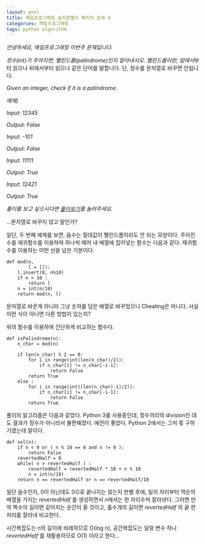 ```yaml
---
layout: post
title: 매일프로그래밍 실리콘밸리 패키지 문제 4
categories: 매일프로그래밍
tags: python algorithm
---
```

*안녕하세요, 매일프로그래밍 이번주 문제입니다.*

*정수(int)가 주어지면, 팰린드롬(palindrome)인지 알아내시오. 팰린드롬이란, 앞에서*부터 읽으나 뒤에서부터 읽으나 같은 단어를 말합니다. 단, 정수를 문자열로 바꾸면 안됩니다.

*Given an integer, check if it is a palindrome.*

<!--more-->

*예제)*

*Input: 12345*

*Output: False*



*Input: -101*

*Output: False*



*Input: 11111*

*Output: True*



*Input: 12421*

﻿*Output: True*


*풀이를 보고 싶으시다면 [풀이보기](http://url6080.mailprogramming.com/wf/click?upn=5YNwhcR4-2FFhQA54IFFE-2FIijGnZEwyyYieIxIap6l3O-2Bsq5nttYp-2Fb3NsRtXjeJ5rOXpMTc4Y6sTezhdVtpzLBR-2BhSPmZ7toRdQbQkyBiXvA1YzZ7Uhvu6DRfNTJguyBX0xlQW6JTuiplsLXr-2BJN04tg-2BusrFfvFFg5TVRIWtjXHXlyW-2FGyDhYQBD0IXBHi-2B6_Zgoc2ijnN3jtNTS7ITLZKrJdLqoKRo6qqLK1adFq7tf3YTDLwTZzsR8aECA63mlW-2F323i4BTiluBHrMHdhBCZM41dBT-2Fq2PoFb1cLtrxFIB-2BRQcvRnKTjacbtjTAVEBx-2Br6ziOxB64NWF-2BuQhHlrxJcPcTe4BJh8zGBo1oR1f1hM4sY4lGQdgqznrzvQviAXuLW2sdeFTq9q5zsVCmAE1-2FRZCu8msa-2FC11uFuR0c7Y39XJY3BS4-2FmxvGzDXR4881)를 눌러주세요.*



...문자열로 바꾸지 않고 말인가?

일단, 두 번째 예제를 보면, 음수는 절대값이 펠린드롬이라도 안 되는 모양이다. 주어진 수를 재귀함수를 이용하여 하나씩 떼어 내 배열에 집어넣는 함수는 다음과 같다. 재귀함수를 이용하는 어떤 선을 넘은 기분이다.

    def mod(n,
            l = []):
        l.insert(0, n%10)
        if n < 10 :
            return l
        n = int(n/10)
        return mod(n, l)

문자열로 바꾼게 아니라 그냥 숫자를 담은 배열로 바꾸었으니 Cheating은 아니다. 사실 이런 식이 아니면 다른 방법이 있는지?

위의 함수를 이용하여 간단하게 비교하는 함수다.

    def isPalindrome(n):
        n_char = mod(n)

        if len(n_char) % 2 == 0:
            for i in range(int(len(n_char)/2)):
                if n_char[i] != n_char[-i-1]:
                    return False
            return True
        else :
            for i in range(int((len(n_char)-1)/2)):
                if n_char[i] != n_char[-i-1]:
                    return False
            return True

풀이의 알고리즘은 다음과 같았다. Python 3를 사용중인데, 정수끼리의 division인 데도 결과가 정수가 아니라서 불편해졌다. 예전이 좋았다. Python 2에서는 그저 몫 구하기였는데 말이다.

    def sol(n):
        if n < 0 or ( n % 10 == 0 and n != 0 ):
            return False
        revertedHalf = 0
        while( n > revertedHalf ) :
            revertedHalf = revertedHalf * 10 + n % 10
            n = int(n/10)
        return n == revertedHalf or n == revertedHalf/10

일단 음수인지, 0이 아닌데도 0으로 끝나지는 않는지 판별 후에, 일의 자리부터 역순의 배열을 가지는 *revertedHalf* 를 생성하면서 n에서는 한 자리수씩 잘라낸다. 그러면 만약 짝수의 길이면 같아지는 순간이 올 것이고, 홀수개의 길이면 *revertedHalf* 의 끝 한 자리를 잘라내 비교한다.

시간복잡도는 n의 길이에 비례하므로 O(log n), 공간복잡도는 달랑 변수 하나 *revertedHalf* 를 재활용하므로 O(1) 이라고 한다...
